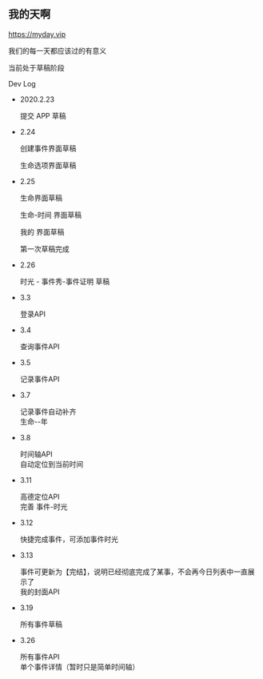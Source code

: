 我的天啊
---------

https://myday.vip

我们的每一天都应该过的有意义


当前处于草稿阶段

Dev Log

* 2020.2.23 

	提交 APP 草稿
* 2.24 

	创建事件界面草稿
	
	生命选项界面草稿
* 2.25

	生命界面草稿
	
	生命-时间 界面草稿
	
	我的 界面草稿
	
	第一次草稿完成
	
* 2.26

	时光 - 事件秀-事件证明 草稿
	
* 3.3

	登录API
	
* 3.4

	查询事件API
	
* 3.5

	记录事件API

* 3.7

	记录事件自动补齐  
	生命--年
	
* 3.8 
	
	时间轴API  
	自动定位到当前时间
	
* 3.11
	
	高德定位API  
	完善 事件-时光
	
* 3.12
	
	快捷完成事件，可添加事件时光
	
* 3.13

	事件可更新为【完结】，说明已经彻底完成了某事，不会再今日列表中一直展示了  
	我的封面API
	
* 3.19

	所有事件草稿
	
* 3.26

	所有事件API  
	单个事件详情（暂时只是简单时间轴）